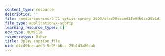 ```yaml
---
content_type: resource
description: ''
file: /media/courses/2-71-optics-spring-2009/d4cd90ceaed35e95b6cc25b1d3a86cab_Q84-DIyl5wQ.vtt
file_type: application/x-subrip
learning_resource_types: []
ocw_type: OCWFile
resourcetype: Other
title: 3play caption file
uid: d4cd90ce-aed3-5e95-b6cc-25b1d3a86cab
---
```

